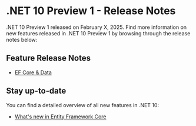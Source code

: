 # .NET 10 Preview 1 - Release Notes

.NET 10 Preview 1 released on February X, 2025. Find more information on new features released in .NET 10 Preview 1 by browsing through the release notes below:

## Feature Release Notes

- [EF Core & Data](./efcore.md)

## Stay up-to-date

You can find a detailed overview of all new features in .NET 10:

- [What's new in Entity Framework Core](https://learn.microsoft.com/ef/core/what-is-new/ef-core-10.0/whatsnew)
